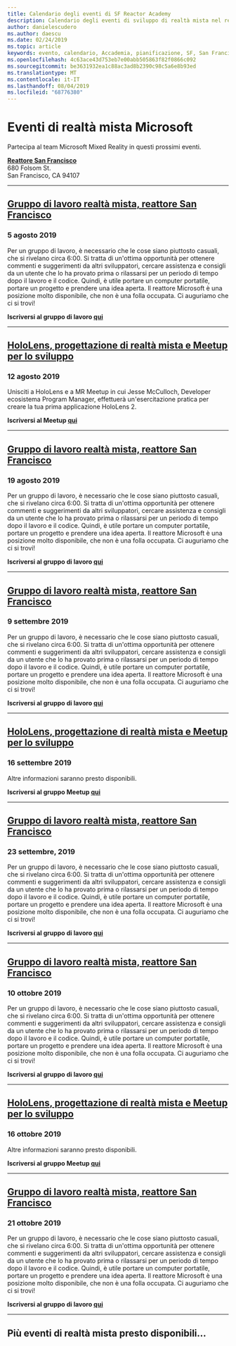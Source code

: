 ```yaml
---
title: Calendario degli eventi di SF Reactor Academy
description: Calendario degli eventi di sviluppo di realtà mista nel reattore a San Francisco.
author: danielescudero
ms.author: daescu
ms.date: 02/24/2019
ms.topic: article
keywords: evento, calendario, Accademia, pianificazione, SF, San Francisco, Reactor
ms.openlocfilehash: 4c63ace43d753eb7e00abb505863f82f0866c092
ms.sourcegitcommit: be3631932ea1c88ac3ad8b2390c98c5a6e8b93ed
ms.translationtype: MT
ms.contentlocale: it-IT
ms.lasthandoff: 08/04/2019
ms.locfileid: "68776380"
---
```

# <a name="microsoft-mixed-reality-events"></a>Eventi di realtà mista Microsoft

Partecipa al team Microsoft Mixed Reality in questi prossimi eventi.

**[Reattore San Francisco](https://developer.microsoft.com/reactor/#ReactorSF)**<br>
680 Folsom St.<br>
San Francisco, CA 94107


---
## <a name="mixed-reality-workgroup-san-francisco-reactorhttpsemea01safelinksprotectionoutlookcomurlhttps3a2f2fwwwmeetupcom2fhololens-mr2fdata027c017cdaescu40microsoftcom7ca8ddee063b7949a9992308d6903e62b07c72f988bf86f141af91ab2d7cd011db477c17c07c636854994961124360sdataymnaaiwvxij700mo9gj2boz4w82bgkdjdhijhytfczcfu3dreserved0"></a>[Gruppo di lavoro realtà mista, reattore San Francisco](https://emea01.safelinks.protection.outlook.com/?url=https%3A%2F%2Fwww.meetup.com%2Fhololens-mr%2F&data=02%7C01%7Cdaescu%40microsoft.com%7Ca8ddee063b7949a9992308d6903e62b0%7C72f988bf86f141af91ab2d7cd011db47%7C1%7C0%7C636854994961124360&sdata=YmnAAiWVxIJ700mO9gj%2BOz4W8%2BgKDjDhiJhYtfCzCFU%3D&reserved=0)
### <a name="august-5-2019"></a>5 agosto 2019
Per un gruppo di lavoro, è necessario che le cose siano piuttosto casuali, che si rivelano circa 6:00. Si tratta di un'ottima opportunità per ottenere commenti e suggerimenti da altri sviluppatori, cercare assistenza e consigli da un utente che lo ha provato prima o rilassarsi per un periodo di tempo dopo il lavoro e il codice. Quindi, è utile portare un computer portatile, portare un progetto e prendere una idea aperta. Il reattore Microsoft è una posizione molto disponibile, che non è una folla occupata. Ci auguriamo che ci si trovi!

**Iscriversi al gruppo di lavoro [qui](https://emea01.safelinks.protection.outlook.com/?url=https%3A%2F%2Fwww.meetup.com%2Fhololens-mr%2F&data=02%7C01%7Cdaescu%40microsoft.com%7Ca8ddee063b7949a9992308d6903e62b0%7C72f988bf86f141af91ab2d7cd011db47%7C1%7C0%7C636854994961124360&sdata=YmnAAiWVxIJ700mO9gj%2BOz4W8%2BgKDjDhiJhYtfCzCFU%3D&reserved=0)**

---
## <a name="hololens-mixed-reality-design-and-development-meetuphttpswwwmeetupcomhololens-mrevents263232210"></a>[HoloLens, progettazione di realtà mista e Meetup per lo sviluppo](https://www.meetup.com/hololens-mr/events/263232210/)
### <a name="august-12-2019"></a>12 agosto 2019
Unisciti a HoloLens e a MR Meetup in cui Jesse McCulloch, Developer ecosistema Program Manager, effettuerà un'esercitazione pratica per creare la tua prima applicazione HoloLens 2.

**Iscriversi al Meetup [qui](https://www.meetup.com/hololens-mr/events/263232210/)**

---
## <a name="mixed-reality-workgroup-san-francisco-reactorhttpsemea01safelinksprotectionoutlookcomurlhttps3a2f2fwwwmeetupcom2fhololens-mr2fdata027c017cdaescu40microsoftcom7ca8ddee063b7949a9992308d6903e62b07c72f988bf86f141af91ab2d7cd011db477c17c07c636854994961124360sdataymnaaiwvxij700mo9gj2boz4w82bgkdjdhijhytfczcfu3dreserved0"></a>[Gruppo di lavoro realtà mista, reattore San Francisco](https://emea01.safelinks.protection.outlook.com/?url=https%3A%2F%2Fwww.meetup.com%2Fhololens-mr%2F&data=02%7C01%7Cdaescu%40microsoft.com%7Ca8ddee063b7949a9992308d6903e62b0%7C72f988bf86f141af91ab2d7cd011db47%7C1%7C0%7C636854994961124360&sdata=YmnAAiWVxIJ700mO9gj%2BOz4W8%2BgKDjDhiJhYtfCzCFU%3D&reserved=0)
### <a name="august-19-2019"></a>19 agosto 2019
Per un gruppo di lavoro, è necessario che le cose siano piuttosto casuali, che si rivelano circa 6:00. Si tratta di un'ottima opportunità per ottenere commenti e suggerimenti da altri sviluppatori, cercare assistenza e consigli da un utente che lo ha provato prima o rilassarsi per un periodo di tempo dopo il lavoro e il codice. Quindi, è utile portare un computer portatile, portare un progetto e prendere una idea aperta. Il reattore Microsoft è una posizione molto disponibile, che non è una folla occupata. Ci auguriamo che ci si trovi!

**Iscriversi al gruppo di lavoro [qui](https://emea01.safelinks.protection.outlook.com/?url=https%3A%2F%2Fwww.meetup.com%2Fhololens-mr%2F&data=02%7C01%7Cdaescu%40microsoft.com%7Ca8ddee063b7949a9992308d6903e62b0%7C72f988bf86f141af91ab2d7cd011db47%7C1%7C0%7C636854994961124360&sdata=YmnAAiWVxIJ700mO9gj%2BOz4W8%2BgKDjDhiJhYtfCzCFU%3D&reserved=0)**

---
## <a name="mixed-reality-workgroup-san-francisco-reactorhttpsemea01safelinksprotectionoutlookcomurlhttps3a2f2fwwwmeetupcom2fhololens-mr2fdata027c017cdaescu40microsoftcom7ca8ddee063b7949a9992308d6903e62b07c72f988bf86f141af91ab2d7cd011db477c17c07c636854994961124360sdataymnaaiwvxij700mo9gj2boz4w82bgkdjdhijhytfczcfu3dreserved0"></a>[Gruppo di lavoro realtà mista, reattore San Francisco](https://emea01.safelinks.protection.outlook.com/?url=https%3A%2F%2Fwww.meetup.com%2Fhololens-mr%2F&data=02%7C01%7Cdaescu%40microsoft.com%7Ca8ddee063b7949a9992308d6903e62b0%7C72f988bf86f141af91ab2d7cd011db47%7C1%7C0%7C636854994961124360&sdata=YmnAAiWVxIJ700mO9gj%2BOz4W8%2BgKDjDhiJhYtfCzCFU%3D&reserved=0)
### <a name="september-9-2019"></a>9 settembre 2019
Per un gruppo di lavoro, è necessario che le cose siano piuttosto casuali, che si rivelano circa 6:00. Si tratta di un'ottima opportunità per ottenere commenti e suggerimenti da altri sviluppatori, cercare assistenza e consigli da un utente che lo ha provato prima o rilassarsi per un periodo di tempo dopo il lavoro e il codice. Quindi, è utile portare un computer portatile, portare un progetto e prendere una idea aperta. Il reattore Microsoft è una posizione molto disponibile, che non è una folla occupata. Ci auguriamo che ci si trovi!

**Iscriversi al gruppo di lavoro [qui](https://emea01.safelinks.protection.outlook.com/?url=https%3A%2F%2Fwww.meetup.com%2Fhololens-mr%2F&data=02%7C01%7Cdaescu%40microsoft.com%7Ca8ddee063b7949a9992308d6903e62b0%7C72f988bf86f141af91ab2d7cd011db47%7C1%7C0%7C636854994961124360&sdata=YmnAAiWVxIJ700mO9gj%2BOz4W8%2BgKDjDhiJhYtfCzCFU%3D&reserved=0)**

---
## <a name="hololens-mixed-reality-design-and-development-meetuphttpswwwmeetupcomhololens-mr"></a>[HoloLens, progettazione di realtà mista e Meetup per lo sviluppo](https://www.meetup.com/hololens-mr/)
### <a name="september-16-2019"></a>16 settembre 2019
Altre informazioni saranno presto disponibili.

**Iscriversi al gruppo Meetup [qui](https://www.meetup.com/hololens-mr/)**

---
## <a name="mixed-reality-workgroup-san-francisco-reactorhttpsemea01safelinksprotectionoutlookcomurlhttps3a2f2fwwwmeetupcom2fhololens-mr2fdata027c017cdaescu40microsoftcom7ca8ddee063b7949a9992308d6903e62b07c72f988bf86f141af91ab2d7cd011db477c17c07c636854994961124360sdataymnaaiwvxij700mo9gj2boz4w82bgkdjdhijhytfczcfu3dreserved0"></a>[Gruppo di lavoro realtà mista, reattore San Francisco](https://emea01.safelinks.protection.outlook.com/?url=https%3A%2F%2Fwww.meetup.com%2Fhololens-mr%2F&data=02%7C01%7Cdaescu%40microsoft.com%7Ca8ddee063b7949a9992308d6903e62b0%7C72f988bf86f141af91ab2d7cd011db47%7C1%7C0%7C636854994961124360&sdata=YmnAAiWVxIJ700mO9gj%2BOz4W8%2BgKDjDhiJhYtfCzCFU%3D&reserved=0)
### <a name="september-23-2019"></a>23 settembre, 2019
Per un gruppo di lavoro, è necessario che le cose siano piuttosto casuali, che si rivelano circa 6:00. Si tratta di un'ottima opportunità per ottenere commenti e suggerimenti da altri sviluppatori, cercare assistenza e consigli da un utente che lo ha provato prima o rilassarsi per un periodo di tempo dopo il lavoro e il codice. Quindi, è utile portare un computer portatile, portare un progetto e prendere una idea aperta. Il reattore Microsoft è una posizione molto disponibile, che non è una folla occupata. Ci auguriamo che ci si trovi!

**Iscriversi al gruppo di lavoro [qui](https://emea01.safelinks.protection.outlook.com/?url=https%3A%2F%2Fwww.meetup.com%2Fhololens-mr%2F&data=02%7C01%7Cdaescu%40microsoft.com%7Ca8ddee063b7949a9992308d6903e62b0%7C72f988bf86f141af91ab2d7cd011db47%7C1%7C0%7C636854994961124360&sdata=YmnAAiWVxIJ700mO9gj%2BOz4W8%2BgKDjDhiJhYtfCzCFU%3D&reserved=0)**

---
## <a name="mixed-reality-workgroup-san-francisco-reactorhttpsemea01safelinksprotectionoutlookcomurlhttps3a2f2fwwwmeetupcom2fhololens-mr2fdata027c017cdaescu40microsoftcom7ca8ddee063b7949a9992308d6903e62b07c72f988bf86f141af91ab2d7cd011db477c17c07c636854994961124360sdataymnaaiwvxij700mo9gj2boz4w82bgkdjdhijhytfczcfu3dreserved0"></a>[Gruppo di lavoro realtà mista, reattore San Francisco](https://emea01.safelinks.protection.outlook.com/?url=https%3A%2F%2Fwww.meetup.com%2Fhololens-mr%2F&data=02%7C01%7Cdaescu%40microsoft.com%7Ca8ddee063b7949a9992308d6903e62b0%7C72f988bf86f141af91ab2d7cd011db47%7C1%7C0%7C636854994961124360&sdata=YmnAAiWVxIJ700mO9gj%2BOz4W8%2BgKDjDhiJhYtfCzCFU%3D&reserved=0)
### <a name="october-10-2019"></a>10 ottobre 2019
Per un gruppo di lavoro, è necessario che le cose siano piuttosto casuali, che si rivelano circa 6:00. Si tratta di un'ottima opportunità per ottenere commenti e suggerimenti da altri sviluppatori, cercare assistenza e consigli da un utente che lo ha provato prima o rilassarsi per un periodo di tempo dopo il lavoro e il codice. Quindi, è utile portare un computer portatile, portare un progetto e prendere una idea aperta. Il reattore Microsoft è una posizione molto disponibile, che non è una folla occupata. Ci auguriamo che ci si trovi!

**Iscriversi al gruppo di lavoro [qui](https://emea01.safelinks.protection.outlook.com/?url=https%3A%2F%2Fwww.meetup.com%2Fhololens-mr%2F&data=02%7C01%7Cdaescu%40microsoft.com%7Ca8ddee063b7949a9992308d6903e62b0%7C72f988bf86f141af91ab2d7cd011db47%7C1%7C0%7C636854994961124360&sdata=YmnAAiWVxIJ700mO9gj%2BOz4W8%2BgKDjDhiJhYtfCzCFU%3D&reserved=0)**

---
## <a name="hololens-mixed-reality-design-and-development-meetuphttpswwwmeetupcomhololens-mr"></a>[HoloLens, progettazione di realtà mista e Meetup per lo sviluppo](https://www.meetup.com/hololens-mr/)
### <a name="october-16-2019"></a>16 ottobre 2019
Altre informazioni saranno presto disponibili.

**Iscriversi al gruppo Meetup [qui](https://www.meetup.com/hololens-mr/)**

---

## <a name="mixed-reality-workgroup-san-francisco-reactorhttpsemea01safelinksprotectionoutlookcomurlhttps3a2f2fwwwmeetupcom2fhololens-mr2fdata027c017cdaescu40microsoftcom7ca8ddee063b7949a9992308d6903e62b07c72f988bf86f141af91ab2d7cd011db477c17c07c636854994961124360sdataymnaaiwvxij700mo9gj2boz4w82bgkdjdhijhytfczcfu3dreserved0"></a>[Gruppo di lavoro realtà mista, reattore San Francisco](https://emea01.safelinks.protection.outlook.com/?url=https%3A%2F%2Fwww.meetup.com%2Fhololens-mr%2F&data=02%7C01%7Cdaescu%40microsoft.com%7Ca8ddee063b7949a9992308d6903e62b0%7C72f988bf86f141af91ab2d7cd011db47%7C1%7C0%7C636854994961124360&sdata=YmnAAiWVxIJ700mO9gj%2BOz4W8%2BgKDjDhiJhYtfCzCFU%3D&reserved=0)
### <a name="october-21-2019"></a>21 ottobre 2019
Per un gruppo di lavoro, è necessario che le cose siano piuttosto casuali, che si rivelano circa 6:00. Si tratta di un'ottima opportunità per ottenere commenti e suggerimenti da altri sviluppatori, cercare assistenza e consigli da un utente che lo ha provato prima o rilassarsi per un periodo di tempo dopo il lavoro e il codice. Quindi, è utile portare un computer portatile, portare un progetto e prendere una idea aperta. Il reattore Microsoft è una posizione molto disponibile, che non è una folla occupata. Ci auguriamo che ci si trovi!

**Iscriversi al gruppo di lavoro [qui](https://emea01.safelinks.protection.outlook.com/?url=https%3A%2F%2Fwww.meetup.com%2Fhololens-mr%2F&data=02%7C01%7Cdaescu%40microsoft.com%7Ca8ddee063b7949a9992308d6903e62b0%7C72f988bf86f141af91ab2d7cd011db47%7C1%7C0%7C636854994961124360&sdata=YmnAAiWVxIJ700mO9gj%2BOz4W8%2BgKDjDhiJhYtfCzCFU%3D&reserved=0)**

---

## <a name="more-mixed-reality-events-coming-soon"></a>Più eventi di realtà mista presto disponibili...
